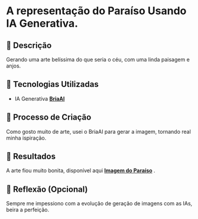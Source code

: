 # A representação do Paraíso Usando IA Generativa.

## 📒 Descrição
Gerando uma arte belíssima do que seria o céu, com uma linda paisagem e anjos.

## 🤖 Tecnologias Utilizadas
- IA Generativa **[BriaAI]([(https://platform.bria.ai/)])**

## 🧐 Processo de Criação
Como gosto muito de arte, usei o BriaAI para gerar a imagem, tornando real minha ispiração.

## 🚀 Resultados
A arte fiou muito bonita, disponível aqui **[Imagem do Paraíso]()** .

## 💭 Reflexão (Opcional)
Sempre me impessiono com a evolução de geração de imagens com as IAs, beira a perfeição.
